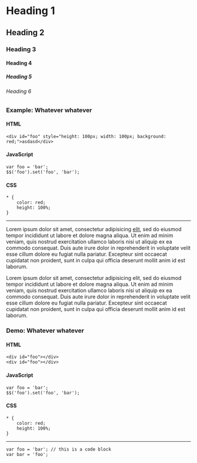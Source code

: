 Heading 1
=========

Heading 2
---------

### Heading 3

#### Heading 4

##### Heading 5

###### Heading 6


### Example: Whatever whatever

#### HTML

	<div id="foo" style="height: 100px; width: 100px; background: red;">asdasd</div>
	
#### JavaScript
	
	var foo = 'bar';
	$$('foo').set('foo', 'bar');
	
#### CSS

	* {
		color: red;
		height: 100%;
	}

-------------------------

Lorem ipsum dolor sit amet, consectetur adipisicing [elit](http://www.test.com), sed do eiusmod tempor incididunt ut labore et dolore magna aliqua. Ut enim ad minim veniam, quis nostrud exercitation ullamco laboris nisi ut aliquip ex ea commodo consequat. Duis aute irure dolor in reprehenderit in voluptate velit esse cillum dolore eu fugiat nulla pariatur. Excepteur sint occaecat cupidatat non proident, sunt in culpa qui officia deserunt mollit anim id est laborum.

Lorem ipsum dolor sit amet, consectetur adipisicing elit, sed do eiusmod tempor incididunt ut labore et dolore magna aliqua. Ut enim ad minim veniam, quis nostrud exercitation ullamco laboris nisi ut aliquip ex ea commodo consequat. Duis aute irure dolor in reprehenderit in voluptate velit esse cillum dolore eu fugiat nulla pariatur. Excepteur sint occaecat cupidatat non proident, sunt in culpa qui officia deserunt mollit anim id est laborum.


### Demo: Whatever whatever

#### HTML

	<div id="foo"></div>
	<div id="foo"></div>


#### JavaScript

	var foo = 'bar';
	$$('foo').set('foo', 'bar');


#### CSS

	* {
		color: red;
		height: 100%;
	}
	
-------------------------

	var foo = 'bar'; // this is a code block
	var bar = 'foo';